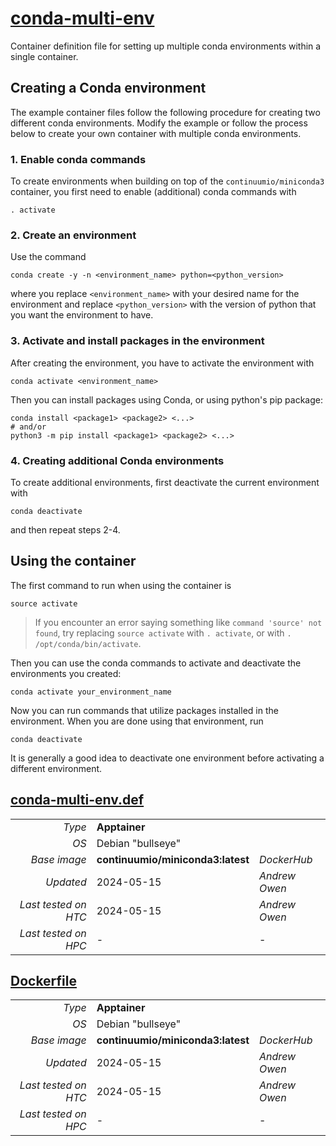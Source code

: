# [conda-multi-env](/software/Conda/conda-multi-env)

Container definition file for setting up multiple conda environments within a single container.

## Creating a Conda environment

The example container files follow the following procedure for creating two different conda environments.
Modify the example or follow the process below to create your own container with multiple conda environments.

### 1. Enable conda commands

To create environments when building on top of the `continuumio/miniconda3` container, you first need to enable (additional) conda commands with

```
. activate
```

### 2. Create an environment

Use the command

```
conda create -y -n <environment_name> python=<python_version>
```

where you replace `<environment_name>` with your desired name for the environment 
and replace `<python_version>` with the version of python that you want the environment to have.

### 3. Activate and install packages in the environment

After creating the environment, you have to activate the environment with

```
conda activate <environment_name>
```

Then you can install packages using Conda, or using python's pip package:

```
conda install <package1> <package2> <...>
# and/or
python3 -m pip install <package1> <package2> <...>
```

### 4. Creating additional Conda environments

To create additional environments, first deactivate the current environment with 

```
conda deactivate
```

and then repeat steps 2-4. 

## Using the container

The first command to run when using the container is

```
source activate
```

> If you encounter an error saying something like `command 'source' not found`, try replacing `source activate` with `. activate`,
> or with `. /opt/conda/bin/activate`.

Then you can use the conda commands to activate and deactivate the environments you created:

```
conda activate your_environment_name
```

Now you can run commands that utilize packages installed in the environment. 
When you are done using that environment, run 

```
conda deactivate
```

It is generally a good idea to deactivate one environment before activating a different environment.

## [conda-multi-env.def](conda-multi-env.def)

| | | |
| ---: | :--- | :--- |
| *Type* | **Apptainer** | |
| *OS* | Debian "bullseye" | |
| *Base image* | **continuumio/miniconda3:latest** | *DockerHub* |
| *Updated* | 2024-05-15 | *Andrew Owen* |
| *Last tested on HTC* | 2024-05-15 | *Andrew Owen* |
| *Last tested on HPC* | - | - |

## [Dockerfile](Dockerfile)

| | | |
| ---: | :--- | :--- |
| *Type* | **Apptainer** | |
| *OS* | Debian "bullseye" | |
| *Base image* | **continuumio/miniconda3:latest** | *DockerHub* |
| *Updated* | 2024-05-15 | *Andrew Owen* |
| *Last tested on HTC* | 2024-05-15 | *Andrew Owen* |
| *Last tested on HPC* | - | - |

